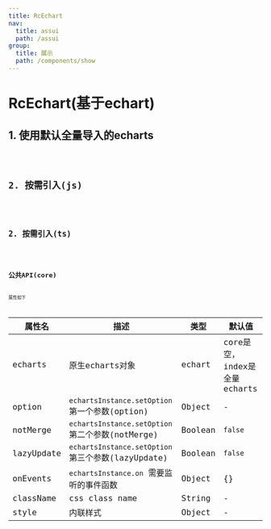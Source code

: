 ```yaml
---
title: RcEchart
nav:
  title: assui
  path: /assui
group:
  title: 展示
  path: /components/show
---
```


# RcEchart(基于echart)

## 1. 使用默认全量导入的echarts
<code hideActions='["CSB", "EXTERNAL"]' src="./demo/index.jsx" />

## 2. 按需引入(js)
<code hideActions='["CSB", "EXTERNAL"]' src="./demo/MinimalOption.jsx" />

## 2. 按需引入(ts)
<code hideActions='["CSB", "EXTERNAL"]' src="./demo/MinimalOptionTs.tsx" />

## 公共API(core)
属性如下

| 属性名     | 描述                                               | 类型    | 默认值                        |
| ---------- | -------------------------------------------------- | ------- | ----------------------------- |
| echarts    | 原生echarts对象                                    | echart  | core是空， index是全量echarts |
| option     | `echartsInstance.setOption` 第一个参数(option)     | Object  | -                             |
| notMerge   | `echartsInstance.setOption` 第二个参数(notMerge)   | Boolean | `false`                       |
| lazyUpdate | `echartsInstance.setOption` 第三个参数(lazyUpdate) | Boolean | `false`                       |
| onEvents   | `echartsInstance.on` 需要监听的事件函数            | Object  | {}                            |
| className  | css class name                                     | String  | -                             |
| style      | 内联样式                                           | Object  | -                             |


